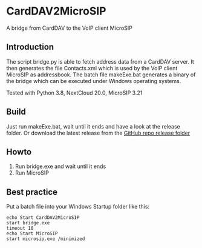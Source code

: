 # CardDAV2MicroSIP
A bridge from CardDAV to the VoIP client MicroSIP

## Introduction
The script bridge.py is able to fetch address data from a CardDAV server. It then generates the file Contacts.xml which is used by the VoIP client MicroSIP as addressbook.
The batch file makeExe.bat generates a binary of the bridge which can be executed under Windows operating systems.

Tested with Python 3.8, NextCloud 20.0, MicroSIP 3.21

## Build
Just run makeExe.bat, wait until it ends and have a look at the release folder.
Or download the latest release from the [GitHub repo release folder](https://github.com/gitRigge/CardDAV2MicroSIP/raw/master/release/bridge.zip)

## Howto
1. Run bridge.exe and wait until it ends
2. Run MicroSIP

## Best practice
Put a batch file into your Windows Startup folder like this:

    echo Start CardDAV2MicroSIP
    start bridge.exe
    timeout 10
    echo Start MicroSIP
    start microsip.exe /minimized